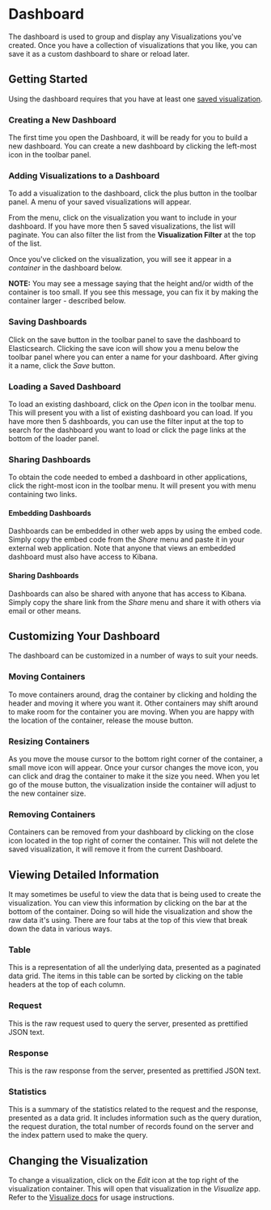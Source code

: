 # Dashboard

The dashboard is used to group and display any Visualizations you've created. Once you have a collection of visualizations that you like, you can save it as a custom dashboard to share or reload later.

## Getting Started

Using the dashboard requires that you have at least one [saved visualization](visualize.md).

### Creating a New Dashboard

The first time you open the Dashboard, it will be ready for you to build a new dashboard. You can create a new dashboard by clicking the left-most icon in the toolbar panel.

### Adding Visualizations to a Dashboard

To add a visualization to the dashboard, click the plus button in the toolbar panel. A menu of your saved visualizations will appear.

From the menu, click on the visualization you want to include in your dashboard. If you have more then 5 saved visualizations, the list will paginate. You can also filter the list from the **Visualization Filter** at the top of the list.

Once you've clicked on the visualization, you will see it appear in a *container* in the dashboard below.

**NOTE:** You may see a message saying that the height and/or width of the container is too small. If you see this message, you can fix it by making the container larger - described below.

### Saving Dashboards

Click on the save button in the toolbar panel to save the dashboard to Elasticsearch. Clicking the save icon will show you a menu below the toolbar panel where you can enter a name for your dashboard. After giving it a name, click the *Save* button.

### Loading a Saved Dashboard

To load an existing dashboard, click on the *Open* icon in the toolbar menu. This will present you with a list of existing dashboard you can load. If you have more then 5 dashboards, you can use the filter input at the top to search for the dashboard you want to load or click the page links at the bottom of the loader panel.

### Sharing Dashboards

To obtain the code needed to embed a dashboard in other applications, click the right-most icon in the toolbar menu. It will present you with menu containing two links.

#### Embedding Dashboards

Dashboards can be embedded in other web apps by using the embed code. Simply copy the embed code from the *Share* menu and paste it in your external web application. Note that anyone that views an embedded dashboard must also have access to Kibana.

#### Sharing Dashboards

Dashboards can also be shared with anyone that has access to Kibana. Simply copy the share link from the *Share* menu and share it with others via email or other means.

## Customizing Your Dashboard

The dashboard can be customized in a number of ways to suit your needs.

### Moving Containers

To move containers around, drag the container by clicking and holding the header and moving it where you want it. Other containers may shift around to make room for the container you are moving. When you are happy with the location of the container, release the mouse button.

### Resizing Containers

As you move the mouse cursor to the bottom right corner of the container, a small move icon will appear. Once your cursor changes the move icon, you can click and drag the container to make it the size you need.  When you let go of the mouse button, the visualization inside the container will adjust to the new container size.

### Removing Containers

Containers can be removed from your dashboard by clicking on the close icon located in the top right of corner the container. This will not delete the saved visualization, it will remove it from the current Dashboard.

## Viewing Detailed Information

It may sometimes be useful to view the data that is being used to create the visualization. You can view this information by clicking on the bar at the bottom of the container. Doing so will hide the visualization and show the raw data it's using.  There are four tabs at the top of this view that break down the data in various ways.

### Table

This is a representation of all the underlying data, presented as a paginated data grid. The items in this table can be sorted by clicking on the table headers at the top of each column.

### Request

This is the raw request used to query the server, presented as prettified JSON text.

### Response

This is the raw response from the server, presented as prettified JSON text.

### Statistics

This is a summary of the statistics related to the request and the response, presented as a data grid. It includes information such as the query duration, the request duration, the total number of records found on the server and the index pattern used to make the query.

## Changing the Visualization

To change a visualization, click on the *Edit* icon at the top right of the visualization container. This will open that visualization in the *Visualize* app. Refer to the [Visualize docs](#vis) for usage instructions.
